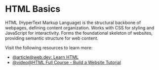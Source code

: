 # HTML Basics

HTML (HyperText Markup Language) is the structural backbone of webpages, defining content organization. Works with CSS for styling and JavaScript for interactivity. Forms the foundational skeleton of websites, providing semantic structure for web content.

Visit the following resources to learn more:

- [@article@web.dev: Learn HTML](https://web.dev/learn/html)
- [@video@HTML Full Course - Build a Website Tutorial](https://www.youtube.com/watch?v=kUMe1FH4CHE)
